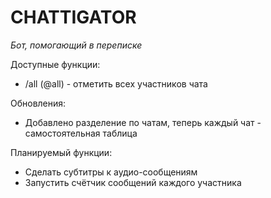 # CHATTIGATOR
*Бот, помогающий в переписке*

Доступные функции:
- /all (@all) - отметить всех участников чата

Обновления:
- Добавлено разделение по чатам, теперь каждый чат - самостоятельная таблица

Планируемый функции:
- Сделать субтитры к аудио-сообщениям
- Запустить счётчик сообщений каждого участника
